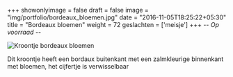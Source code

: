 +++
showonlyimage = false
draft = false
image = "img/portfolio/bordeaux_bloemen.jpg"
date = "2016-11-05T18:25:22+05:30"
title = "Bordeaux bloemen"
weight = 72
geslachten = ['meisje']
+++
*-- Op voorraad --*

<!--more-->
![Kroontje bordeaux bloemen][1]

Dit kroontje heeft een bordaux buitenkant met een zalmkleurige binnenkant met bloemen, het cijfertje is verwisselbaar

[1]: /img/portfolio/bordeaux_bloemen.jpg